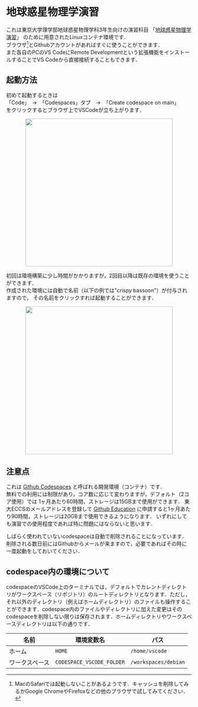 # 地球惑星物理学演習

これは東京大学理学部地球惑星物理学科3年生向けの演習科目
「[地球惑星物理学演習](https://chibutsu-utokyo.github.io/)」
のために用意されたLinuxコンテナ環境です．  
ブラウザ[^1]とGithubアカウントがあればすぐに使うことができます．  
また各自のPCのVS CodeにRemote Developmentという拡張機能をインストールすることでVS Codeから直接接続することもできます．

[^1]: MacのSafariでは起動しないことがあるようです．キャッシュを削除してみるかGoogle ChromeやFirefoxなどの他のブラウザで試してみてください．

## 起動方法
初めて起動するときは  
「Code」　→　「Codespaces」タブ　→　「Create codespace on main」  
をクリックするとブラウザ上でVSCodeが立ち上がります．  

<div align="center">
<img src="https://github.com/amanotk/codespaces/assets/46679145/2a9e5d35-086d-408f-b678-3cf6a1c8cbf1" width="400px">
</div>

初回は環境構築に少し時間がかかりますが，2回目以降は既存の環境を使うことができます．  
作成された環境には自動で名前（以下の例では"crispy bassoon"）が付与されますので，
その名前をクリックすれば起動することができます．

<div align="center">
<img src="https://github.com/amanotk/codespaces/assets/46679145/5a8ba104-a963-41b4-aa04-9a5fb48c97c5" width="400px">
</div>

## 注意点
これは
[Github Codespaces](https://docs.github.com/ja/codespaces/overview)
と呼ばれる開発環境（コンテナ）です．  
無料での利用には制限があり，コア数に応じて変わりますが，デフォルト（2コア使用）では
1ヶ月あたり60時間，ストレージは15GBまで使用ができます．
東大ECCSのメールアドレスを登録して
[Github Education](https://education.github.com/)
に申請すると1ヶ月あたり90時間，ストレージは20GBまで使用できるようになります．
いずれにしても演習での使用程度であれば特に問題にはならないと思います．

しばらく使われていないcodespaceは自動で削除されることになっています．削除される数日前にはGithubからメールが来ますので，必要であればその時に一度起動をしておいてください．

## codespace内の環境について
codespaceのVSCode上のターミナルでは，デフォルトでカレントディレクトリがワークスペース（リポジトリ）のルートディレクトリとなります．ただし，それ以外のディレクトリ（例えばホームディレクトリ）のファイルも操作することができます．codespace内のファイルやディレクトリに加えた変更はそのcodespaceを削除しない限りは保存されます．ホームディレクトリやワークスペースディレクトリは以下の通りです．
  
| 名前 | 環境変数名 | パス |
|---|---|---|
| ホーム | `HOME` | `/home/vscode` |
| ワークスペース | `CODESPACE_VSCODE_FOLDER` | `/workspaces/debian` |

